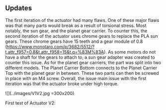 ## Updates

The first iteration of the actuator had many flaws. One of these major flaws was that many parts would break as a result of torsional stress. Most notably, the sun gear, and the planet gear carrier. To counter this, the second iteration of the actuator uses chrome gears to replace the PLA sun gears. These chrome gears have 15 teeth and a gear module of 0.8 (https://www.monotaro.com/p/3682/5512/?t.attr_f957=0.8&t.attr_f958=15&t.q=%83M%83A). As some motors do not have a shaft for the gears to attach to, a sun gear adapter was created to counter this issue. As for the planet gear carriers, the part was split into two different models. The Planet Carrier Bottom connects to the Planet Carrier Top with the planet gear in between. These two parts can then be screwed in place with an M4 screw. Overall, the issue main issue with the first iteration was that the actuator broke under high torque.

![](../images/V1V2.jpg =300x200)

First test of Actuator V2:
